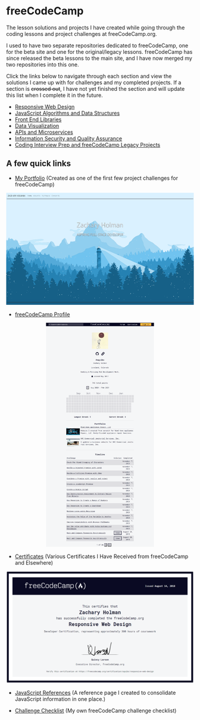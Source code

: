 # freeCodeCamp

The lesson solutions and projects I have created while going through the coding lessons and project challenges at freeCodeCamp.org.

I used to have two separate repositories dedicated to freeCodeCamp, one for the beta site and one for the original/legacy lessons. freeCodeCamp has since released the beta lessons to the main site, and I have now merged my two repositories into this one.

Click the links below to navigate through each section and view the solutions I came up with for challenges and my completed projects. If a section is ~~crossed out~~, I have not yet finished the section and will update this list when I complete it in the future.

- [Responsive Web Design](./Responsive%20Web%20Design/README.md#responsive-web-design)
- [JavaScript Algorithms and Data Structures](./JavaScript%20Algorithms%20and%20Data%20Structures/README.md#javascript-algorithms-and-data-structures)
- [Front End Libraries](./Front%20End%20Libraries/README.md#front-end-libraries)
- [Data Visualization](./Data%20Visualization/README.md#data-visualization)
- [APIs and Microservices](./APIs%20and%20Microservices/README.md#apis-and-microservices)
- [Information Security and Quality Assurance](./Information%20Securty%20and%20Quality%20Assurance/README.md#information-security-and-quality-assurance)
- [Coding Interview Prep and freeCodeCamp Legacy Projects](./Coding%20Interview%20Prep%20and%20freeCodeCamp%20Legacy%20Projects/README.md#coding-interview-prep-and-freecodecamp-legacy-projects)

## A few quick links

- [My Portfolio](https://github.com/Squibs/Squibs.github.io#my-portfolio) (Created as one of the first few project challenges for freeCodeCamp)

<p align="center"><a href="https://github.com/Squibs/Squibs.github.io#my-portfolio" target="_blank"><img src="Images/screenshots/screenshot-portfolio.png" height="300" alt="Screenshot of my portfolio page."/></a></p>

- [freeCodeCamp Profile](https://www.freecodecamp.org/squibs)

<p align="center"><a href="https://www.freecodecamp.org/squibs" target="_blank"><img src="Images/screenshots/screenshot-freeCodeCamp-profile-updated.png" height="600" alt="Screenshot of my freeCodeCamp profile."/></a></p>

- [Certificates](./Images/certificates#certificates) (Various Certificates I Have Received from freeCodeCamp and Elsewhere)

<p align="center"><a href="./Images/certificates#certificates" target="_blank"><img src="Images/certificates/my-responsive-web-design-certificate-updated.png" height="300" alt="Screenshot of my Responsive Web Design Certificate from freeCodeCamp"/></a></p>

- [JavaScript References](./JavaScript%20References.md#javascript-references) (A reference page I created to consolidate JavaScript information in one place.)

- [Challenge Checklist](./Challenge%20Checklist.md#freecodecamp-challenge-checklist) (My own freeCodeCamp challenge checklist)
